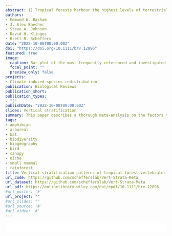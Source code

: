 ```yaml
---
abstract: 1) Tropical forests harbour the highest levels of terrestrial biodiversity and represent some of the most complex ecosystems on Earth, with a significant portion of this diversity above ground. Although the vertical dimension is a central aspect of the ecology of forest communities, there is little consensus as to prominence, evenness, and consistency of community-level stratification from ground to canopy. Here, we gather the results of 62 studies across the tropics to synthesise and assess broad patterns of vertical stratification of abundance and richness in vertebrates, the best studied taxonomic group for which results have not been collated previously. Our review of the literature yielded sufficient data for bats, small mammals, birds and amphibians. We show that variation in the stratification of abundance and richness exists within and among all taxa considered. Bat richness stratification was variable among studies, although bat abundance was weighted towards the canopy. Both bird richness and abundance stratification were variable, with no overriding pattern. On the contrary, both amphibians and small mammals showed consistent patterns of decline in abundance and richness towards the canopy. We descriptively characterise research trends in drivers of stratification cited or investigated within studies, finding local habitat structure and food distribution/foraging to be the most commonly attributed drivers. Further, we analyse the influence of macroecological variables on stratification patterns, finding latitude and elevation to be key predictors of bird stratification in particular. Prominent differences among taxa are likely due to taxon-specific interactions with local drivers such as vertical habitat structure, food distribution, and vertical climate gradients, which may vary considerably across macroecological gradients such as elevation and biogeographic realm. Our study showcases the complexity with which animal communities organise within tropical forest ecosystems, while demonstrating the canopy as a critical niche space for tropical vertebrates, thereby highlighting the inherent vulnerability of tropical vertebrate communities to forest loss and canopy disturbance. We recognise that analyses were constrained due to variation in study designs and methods which produced a variety of abundance and richness metrics recorded across different arrangements of vertical strata. We therefore suggest the application of best practices for data reporting and highlight the significant effort required to fill research gaps in terms of under-sampled regions, taxa, and environments.
authors:
- Edmund W. Basham
- J. Alex Baecher
- Steve A. Johnson
- David H. Klinges
- Brett R. Scheffers
date: "2022-10-08T00:00:00Z"
doi: "https://doi.org/10.1111/brv.12896"
featured: true
image:
  caption: Bar plot of the most frequently referenced and investigated factors that drive vertical stratification shown across taxonomic classes.
  focal_point: ""
  preview_only: false
projects:
- Climate-induced-species-redistribution
publication: Biological Reviews
publication_short:
publication_types:
- "2"
publishDate: "2022-10-08T00:00:00Z"
slides: Vertical stratification
summary: This paper describes a thorough meta-analysis on the factors that determine vertical stratification of vertebrate taxa across the global tropics. 
tags:
- amphibian
- arboreal
- bat
- biodiversity
- biogeography
- bird
- canopy
- niche
- small mammal
- rainforest 
title: Vertical stratification patterns of tropical forest vertebrates
url_code: https://github.com/schefferslab/Vert-Strata-Meta
url_dataset: https://github.com/schefferslab/Vert-Strata-Meta
url_pdf: https://onlinelibrary.wiley.com/doi/epdf/10.1111/brv.12896
#url_poster: '#'
url_project: ""
#url_slides: ""
#url_source: '#'
#url_video: '#'
---
```


<html>
  <style>
    section {
        background: white;
        color: black;
        border-radius: 1em;
        padding: 1em;
        left: 50% }
    #inner {
        display: inline-block;
        display: flex;
        align-items: center;
        justify-content: center }
  </style>
  <section>
    <div id="inner">
      <script type='text/javascript' src='https://d1bxh8uas1mnw7.cloudfront.net/assets/embed.js'></script>
        <span style="float:left"; 
          class="__dimensions_badge_embed__" 
          data-doi="10.1111/brv.12896" 
          data-hide-zero-citations="true" 
          data-legend="always">
        </span>
      <script async src="https://badge.dimensions.ai/badge.js" charset="utf-8"></script>
        <div  style="float:right"; 
          data-link-target="_blank" 
          data-badge-details="right" 
          data-badge-type="medium-donut"
          data-doi="10.1111/brv.12896"   
          data-condensed="true" 
          data-hide-no-mentions="true" 
          class="altmetric-embed">
        </div>
  </section>
